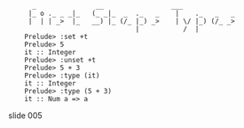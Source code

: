           _               __                 ___
         |_ o ._ _ _|_   (_ _|_  _  ._   _    |    ._   _   _
         |  | | _>  |_   __) |_ (/_ |_) _>    | \/ |_) (/_ _>
                                    |           /  |
        Prelude> :set +t
        Prelude> 5
        it :: Integer
        Prelude> :unset +t
        Prelude> 5 + 3
        Prelude> :type (it)
        it :: Integer
        Prelude> :type (5 + 3)
        it :: Num a => a
















































































slide 005
